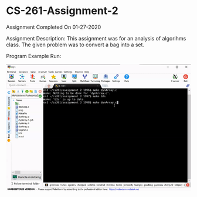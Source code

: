 # CS-261-Assignment-2
Assignment Completed On 01-27-2020

Assignment Description: This assignment was for an analysis of algorihms class. The given problem was to convert a bag into a set.

Program Example Run:

![Program Example Run](https://github.com/ConnerFosterCS/CS-261-Assignment-2/blob/main/Example%20Run.gif)
